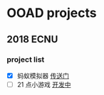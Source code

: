 # OOAD projects
## 2018 ECNU

### project list
 - [x] 蚂蚁模拟器 [传送门](https://github.com/InfiniteXyy/OOAD-Course/tree/master/chapter01)
 - [ ] 21 点小游戏 [开发中](https://github.com/InfiniteXyy/OOAD-Course/tree/master/chapter02)